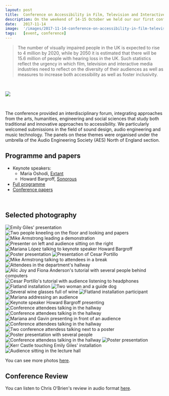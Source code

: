 ```yaml
---
layout: post
title:  Conference on Accessibility in Film, Television and Interactive Media
description: On the weekend of 14-15 October we held our our first conference at the University of York. The event sought to promote communication between researchers, stakeholders in the creative industries, accessibility services, and audiences. 
date:   2017-11-14
image:  '/images/2017-11-14-conference-on-accessibility-in-film-television-and-interactive-media.jpg'
tags:   [event, conference]
---
```

<!--
- add Liam's selected photos to selected photos
- save info on information for authors, etc perhaps in html comments and docs in the assets folder?
-->


> The number of visually impaired people in the UK is expected to rise to 4 million by 2020, while by 2050 it is estimated that there will be 15.6 million of people with hearing loss in the UK. Such statistics reflect the urgency in which film, television and interactive media industries need to reflect on the diversity of their audiences as well as measures to increase both accessibility as well as foster inclusivity.

<br>

![](images/2017-11-14-conference-on-accessibility-in-film-television-and-interactive-media-poster.jpg)

<br>

The conference provided an interdisciplinary forum, integrating approaches from the arts, humanities, engineering and social sciences that study both traditional and innovative approaches to accessibility. We particularly welcomed submissions in the field of sound design, audio engineering and music technology. The panels on these themes were organised under the umbrella of the Audio Engineering Society (AES) North of England section.

## Programme and papers
- Keynote speakers:
  - Maria Oshodi, [Extant](https://extant.org.uk/)
  - Howard Bargroff, [Sonorous](http://www.sonorouspost.com/)
- [Full programme](../assets/docs/2017-conference/2017-11-14-conference-on-accessibility-in-film-television-and-interactive-media-programme.pdf)
- [Conference papers](./assets/docs/2017-conference/2017-conference/papers)

<br>

## Selected photography

<div class="gallery-box">
  <div class="gallery">
    <img src="/images/2017-11-14-conference-on-accessibility-in-film-television-and-interactive-media-selected-photos-01.jpg" alt="Emily Giles' presentation">
    <img src="/images/2017-11-14-conference-on-accessibility-in-film-television-and-interactive-media-selected-photos-02.jpg" alt="Two people kneeling on the floor and looking and papers">
    <img src="/images/2017-11-14-conference-on-accessibility-in-film-television-and-interactive-media-selected-photos-03.jpg" alt="Mike Armstrong leading a demonstration">
    <img src="/images/2017-11-14-conference-on-accessibility-in-film-television-and-interactive-media-selected-photos-04.jpg" alt="Presenter on left and audience sitting on the right">
    <img src="/images/2017-11-14-conference-on-accessibility-in-film-television-and-interactive-media-selected-photos-05.jpg" alt="Mariana López talking to keynote speaker Howard Bargroff">
    <img src="/images/2017-11-14-conference-on-accessibility-in-film-television-and-interactive-media-selected-photos-06.jpg" alt="Poster presentation">
    <img src="/images/2017-11-14-conference-on-accessibility-in-film-television-and-interactive-media-selected-photos-07.jpg" alt="Presentation of Cesar Portillo">
    <img src="/images/2017-11-14-conference-on-accessibility-in-film-television-and-interactive-media-selected-photos-08.jpg" alt="Mike Armstrong talking to attendees in a break">
    <img src="/images/2017-11-14-conference-on-accessibility-in-film-television-and-interactive-media-selected-photos-09.jpg" alt="Attendees in the department's hallway">
    <img src="/images/2017-11-14-conference-on-accessibility-in-film-television-and-interactive-media-selected-photos-10.jpg" alt="Alic Joy and Fiona Anderson's tutorial with several people behind computers">
    <img src="/images/2017-11-14-conference-on-accessibility-in-film-television-and-interactive-media-selected-photos-11.jpg" alt="Cesar Portillo's tutorial with audience listening to headphones">
    <img src="/images/2017-11-14-conference-on-accessibility-in-film-television-and-interactive-media-selected-photos-12.jpg" alt="Flatland installation">
    <img src="/images/2017-11-14-conference-on-accessibility-in-film-television-and-interactive-media-selected-photos-13.jpg" alt="Two woman and a guide dog">
    <img src="/images/2017-11-14-conference-on-accessibility-in-film-television-and-interactive-media-selected-photos-14.jpg" alt="Several wine glasses full of wine">
    <img src="/images/2017-11-14-conference-on-accessibility-in-film-television-and-interactive-media-selected-photos-15.jpg" alt="Flatland installation participant">
    <img src="/images/2017-11-14-conference-on-accessibility-in-film-television-and-interactive-media-selected-photos-16.jpg" alt="Mariana addressing an audience">
    <img src="/images/2017-11-14-conference-on-accessibility-in-film-television-and-interactive-media-selected-photos-17.jpg" alt="Keynote speaker Howard Bargroff presenting">
    <img src="/images/2017-11-14-conference-on-accessibility-in-film-television-and-interactive-media-selected-photos-18.jpg" alt="Conference attendees talking in the hallway">
    <img src="/images/2017-11-14-conference-on-accessibility-in-film-television-and-interactive-media-selected-photos-19.jpg" alt="Conference attendees talking in the hallway">
    <img src="/images/2017-11-14-conference-on-accessibility-in-film-television-and-interactive-media-selected-photos-20.jpg" alt="Mariana and Gavin presenting in front of an audience">
    <img src="/images/2017-11-14-conference-on-accessibility-in-film-television-and-interactive-media-selected-photos-21.jpg" alt="Conference attendees talking in the hallway">
    <img src="/images/2017-11-14-conference-on-accessibility-in-film-television-and-interactive-media-selected-photos-22.jpg" alt="Two conference attendess talking next to a poster">
    <img src="/images/2017-11-14-conference-on-accessibility-in-film-television-and-interactive-media-selected-photos-23.jpg" alt="Poster presentation with several people">
    <img src="/images/2017-11-14-conference-on-accessibility-in-film-television-and-interactive-media-selected-photos-24.jpg" alt="Conference attendess talking in the hallway">
    <img src="/images/2017-11-14-conference-on-accessibility-in-film-television-and-interactive-media-selected-photos-25.jpg" alt="Poster presentation">
    <img src="/images/2017-11-14-conference-on-accessibility-in-film-television-and-interactive-media-selected-photos-26.jpg" alt="Kerr Castle touching Emily Giles' installation">
    <img src="/images/2017-11-14-conference-on-accessibility-in-film-television-and-interactive-media-selected-photos-27.jpg" alt="Audience sitting in the lecture hall">
  </div>
</div>

You can see more photos [here](https://www.flickr.com/photos/tedor/albums/72157665635430759). 

## Conference Review
You can listen to Chris O’Brien's review in audio format [here](http://pmd205625tn.download.theplatform.com.edgesuite.net/Accessible_Media_Inc._-_English_Audio/248/910/Seg_21508450973864.mp3).

<!--
Information for authors:  
Deadline for full paper submissions is 14th September. The length of the paper should be between 4-8 pages and follow this template’s layout. (LaTex template here from Lauren Ward.)

find in assets/docs/2017-conference/submission-template folder

Recommended poster size is A0.
-->